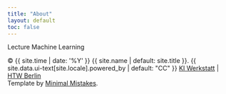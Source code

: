 ```yaml
---
title: "About"
layout: default
toc: false
---
```


Lecture Machine Learning

 &copy; {{ site.time | date: '%Y' }} {{ site.name | default: site.title }}. {{ site.data.ui-text[site.locale].powered_by | default: "CC" }} <a href="https://kiwerkstatt.f2.htw-berlin.de/" rel="nofollow">KI Werkstatt</a> | <a href="https://www.htw-berlin.de/">HTW Berlin</a> <br>
  Template by <a href="https://mademistakes.com/work/minimal-mistakes-jekyll-theme/" rel="nofollow">Minimal Mistakes</a>.
<br>
<a href="https://creativecommons.org/licenses/by/4.0/">
  <img style="height: 15px; width: 80px;" src="https://licensebuttons.net/l/by/4.0/80x15.png">
</a>

